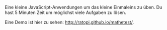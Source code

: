 Eine kleine JavaScript-Anwendungen um das kleine Einmaleins zu üben.
Du hast 5 Minuten Zeit um möglichst viele Aufgaben zu lösen.

Eine Demo ist hier zu sehen: http://ratopi.github.io/mathetest/.
